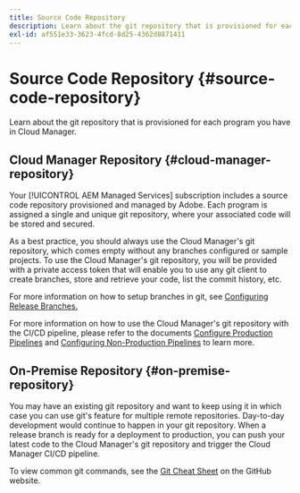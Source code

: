 ```yaml
---
title: Source Code Repository
description: Learn about the git repository that is provisioned for each program you have in Cloud Manager.
exl-id: af551e33-3623-4fcd-8d25-4362d8871411
---
```


# Source Code Repository {#source-code-repository}

Learn about the git repository that is provisioned for each program you have in Cloud Manager.

## Cloud Manager Repository {#cloud-manager-repository}

Your [!UICONTROL AEM Managed Services] subscription includes a source code repository provisioned and managed by Adobe. Each program is assigned a single and unique git repository, where your associated code will be stored and secured. 

As a best practice, you should always use the Cloud Manager's git repository, which comes empty without any branches configured or sample projects. To use the Cloud Manager's git repository, you will be provided with a private access token that will enable you to use any git client to create branches, store and retrieve your code, list the commit history, etc.

For more information on how to setup branches in git, see [Configuring Release Branches.](/help/getting-started/configuring-release-branches.md)

For more information on how to use the Cloud Manager's git repository with the CI/CD pipeline, please refer to the documents [Configure Production Pipelines](/help/using/configuring-production-pipelines.md) and [Configuring Non-Production Pipelines](/help/using/configuring-non-production-pipelines.md) to learn more.

## On-Premise Repository {#on-premise-repository}

You may have an existing git repository and want to keep using it in which case you can use git's feature for multiple remote repositories. Day-to-day development would continue to happen in your git repository. When a release branch is ready for a deployment to production, you can push your latest code to the Cloud Manager's git repository and trigger the Cloud Manager CI/CD pipeline.

To view common git commands, see the [Git Cheat Sheet](https://education.github.com/git-cheat-sheet-education.pdf) on the GitHub website.
